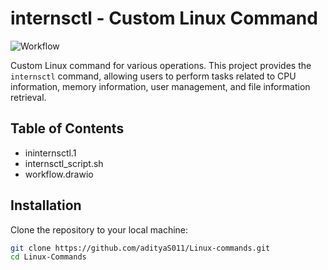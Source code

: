 # internsctl - Custom Linux Command

![Workflow]((https://github.com/adityaS011/Linux-commands/blob/main/ss_linux.png)) 

Custom Linux command for various operations. This project provides the `internsctl` command, allowing users to perform tasks related to CPU information, memory information, user management, and file information retrieval.

## Table of Contents

- ininternsctl.1
- internsctl_script.sh
- workflow.drawio

## Installation

Clone the repository to your local machine:

```bash
git clone https://github.com/adityaS011/Linux-commands.git
cd Linux-Commands
